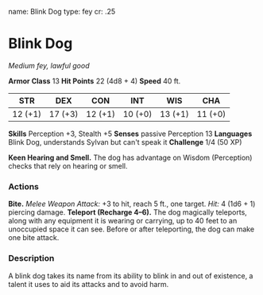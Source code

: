 name: Blink Dog
type: fey
cr: .25

# Blink Dog
_Medium fey, lawful good_

**Armor Class** 13
**Hit Points** 22 (4d8 + 4)
**Speed** 40 ft.

| STR     | DEX     | CON     | INT     | WIS     | CHA     |
|---------|---------|---------|---------|---------|---------|
| 12 (+1) | 17 (+3) | 12 (+1) | 10 (+0) | 13 (+1) | 11 (+0) |

**Skills** Perception +3, Stealth +5
**Senses** passive Perception 13
**Languages** Blink Dog, understands Sylvan but can't speak it
**Challenge** 1/4 (50 XP)

**Keen Hearing and Smell.** The dog has advantage on Wisdom (Perception) checks that rely on hearing or smell.

### Actions
**Bite.** _Melee Weapon Attack:_ +3 to hit, reach 5 ft., one target. _Hit:_ 4 (1d6 + 1) piercing damage.
**Teleport (Recharge 4–6).** The dog magically teleports, along with any equipment it is wearing or carrying, up to 40 feet to an unoccupied space it can see. Before or after teleporting, the dog can make one bite attack.

### Description
A blink dog takes its name from its ability to blink in and out of existence, a talent it uses to aid its attacks and to avoid harm.
